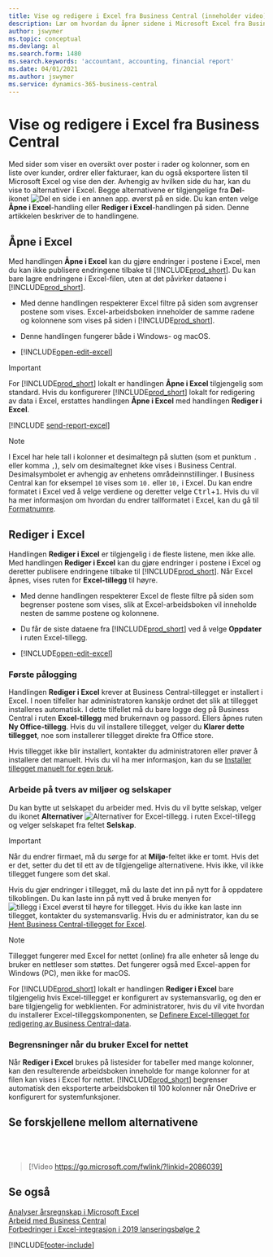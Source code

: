 ```yaml
---
title: Vise og redigere i Excel fra Business Central (inneholder video)
description: Lær om hvordan du åpner sidene i Microsoft Excel fra Business Central for bedre dataanalyser.
author: jswymer
ms.topic: conceptual
ms.devlang: al
ms.search.form: 1480
ms.search.keywords: 'accountant, accounting, financial report'
ms.date: 04/01/2021
ms.author: jswymer
ms.service: dynamics-365-business-central
---
```

# <a name="viewing-and-editing-in-excel-from-business-central"></a>Vise og redigere i Excel fra Business Central

Med sider som viser en oversikt over poster i rader og kolonner, som en liste over kunder, ordrer eller fakturaer, kan du også eksportere listen til Microsoft Excel og vise den der. Avhengig av hvilken side du har, kan du vise to alternativer i Excel. Begge alternativene er tilgjengelige fra **Del**-ikonet ![Del en side i en annen app.](media/share-icon.png) øverst på en side. Du kan enten velge **Åpne i Excel**-handling eller **Rediger i Excel**-handlingen på siden. Denne artikkelen beskriver de to handlingene.

## <a name="open-in-excel"></a>Åpne i Excel

Med handlingen **Åpne i Excel** kan du gjøre endringer i postene i Excel, men du kan ikke publisere endringene tilbake til [!INCLUDE[prod_short](includes/prod_short.md)]. Du kan bare lagre endringene i Excel-filen, uten at det påvirker dataene i [!INCLUDE[prod_short](includes/prod_short.md)].

- Med denne handlingen respekterer Excel filtre på siden som avgrenser postene som vises. Excel-arbeidsboken inneholder de samme radene og kolonnene som vises på siden i [!INCLUDE[prod_short](includes/prod_short.md)].

- Denne handlingen fungerer både i Windows- og macOS.
- [!INCLUDE[open-edit-excel](includes/open-and-edit-excel.md)]

> [!IMPORTANT]
> For [!INCLUDE[prod_short](includes/prod_short.md)] lokalt er handlingen **Åpne i Excel** tilgjengelig som standard. Hvis du konfigurerer [!INCLUDE[prod_short](includes/prod_short.md)] lokalt for redigering av data i Excel, erstattes handlingen **Åpne i Excel** med handlingen **Rediger i Excel**.

[!INCLUDE [send-report-excel](includes/send-report-excel.md)] 

> [!NOTE]
> I Excel har hele tall i kolonner et desimaltegn på slutten (som et punktum `.` eller komma `,`), selv om desimaltegnet ikke vises i Business Central. Desimalsymbolet er avhengig av enhetens områdeinnstillinger. I Business Central kan for eksempel `10` vises som `10.` eller `10,` i Excel. Du kan endre formatet i Excel ved å velge verdiene og deretter velge <kbd>Ctrl</kbd>+<kbd>1</kbd>. Hvis du vil ha mer informasjon om hvordan du endrer tallformatet i Excel, kan du gå til [Formatnumre](https://support.microsoft.com/office/format-numbers-f27f865b-2dc5-4970-b289-5286be8b994a).


## <a name="edit-in-excel"></a>Rediger i Excel

Handlingen **Rediger i Excel** er tilgjengelig i de fleste listene, men ikke alle. Med handlingen **Rediger i Excel** kan du gjøre endringer i postene i Excel og deretter publisere endringene tilbake til [!INCLUDE[prod_short](includes/prod_short.md)]. Når Excel åpnes, vises ruten for **Excel-tillegg** til høyre.

- Med denne handlingen respekterer Excel de fleste filtre på siden som begrenser postene som vises, slik at Excel-arbeidsboken vil inneholde nesten de samme postene og kolonnene.

- Du får de siste dataene fra [!INCLUDE[prod_short](includes/prod_short.md)] ved å velge **Oppdater** i ruten Excel-tillegg.
- [!INCLUDE[open-edit-excel](includes/open-and-edit-excel.md)]

### <a name="first-time-sign-in"></a>Første pålogging

Handlingen **Rediger i Excel** krever at Business Central-tillegget er installert i Excel. I noen tilfeller har administratoren kanskje ordnet det slik at tillegget installeres automatisk. I dette tilfellet må du bare logge deg på Business Central i ruten **Excel-tillegg** med brukernavn og passord. Ellers åpnes ruten **Ny Office-tillegg**. Hvis du vil installere tillegget, velger du **Klarer dette tillegget**, noe som installerer tillegget direkte fra Office store.

Hvis tillegget ikke blir installert, kontakter du administratoren eller prøver å installere det manuelt. Hvis du vil ha mer informasjon, kan du se [Installer tillegget manuelt for egen bruk](admin-deploy-excel-addin.md#install).

### <a name="work-across-environments-and-companies"></a>Arbeide på tvers av miljøer og selskaper

Du kan bytte ut selskapet du arbeider med. Hvis du vil bytte selskap, velger du ikonet **Alternativer** ![Alternativer for Excel-tillegg.](media/cogwheel.png "Alternativer for Excel-tillegg") i ruten Excel-tillegg og velger selskapet fra feltet **Selskap**.  

> [!IMPORTANT]
> Når du endrer firmaet, må du sørge for at **Miljø**-feltet ikke er tomt. Hvis det er det, setter du det til ett av de tilgjengelige alternativene. Hvis ikke, vil ikke tillegget fungere som det skal.  

Hvis du gjør endringer i tillegget, må du laste det inn på nytt for å oppdatere tilkoblingen. Du kan laste inn på nytt ved å bruke menyen for ![tillegg i Excel](media/excel-addin-menu.png "Meny for Excel-tillegg") øverst til høyre for tillegget. Hvis du ikke kan laste inn tillegget, kontakter du systemansvarlig. Hvis du er administrator, kan du se [Hent Business Central-tillegget for Excel](admin-deploy-excel-addin.md).

> [!NOTE]
> Tillegget fungerer med Excel for nettet (online) fra alle enheter så lenge du bruker en nettleser som støttes. Det fungerer også med Excel-appen for Windows (PC), men ikke for macOS.
>
> For [!INCLUDE[prod_short](includes/prod_short.md)] lokalt er handlingen **Rediger i Excel** bare tilgjengelig hvis Excel-tillegget er konfigurert av systemansvarlig, og den er bare tilgjengelig for webklienten. For administratorer, hvis du vil vite hvordan du installerer Excel-tilleggskomponenten, se [Definere Excel-tillegget for redigering av Business Central-data](/dynamics365/business-central/dev-itpro/administration/configuring-excel-addin).

### <a name="limits-when-using-excel-for-the-web"></a>Begrensninger når du bruker Excel for nettet

Når **Rediger i Excel** brukes på listesider for tabeller med mange kolonner, kan den resulterende arbeidsboken inneholde for mange kolonner for at filen kan vises i Excel for nettet. [!INCLUDE[prod_short](includes/prod_short.md)] begrenser automatisk den eksporterte arbeidsboken til 100 kolonner når OneDrive er konfigurert for systemfunksjoner. 

## <a name="see-the-differences-between-the-options"></a>Se forskjellene mellom alternativene
<br><br>  

> [!Video https://go.microsoft.com/fwlink/?linkid=2086039]

## <a name="see-also"></a>Se også

[Analyser årsregnskap i Microsoft Excel](finance-analyze-excel.md)  
[Arbeid med Business Central](ui-work-product.md)  
[Forbedringer i Excel-integrasjon i 2019 lanseringsbølge 2](/dynamics365-release-plan/2019wave2/dynamics365-business-central/enhancements-excel-integration)  


[!INCLUDE[footer-include](includes/footer-banner.md)]
